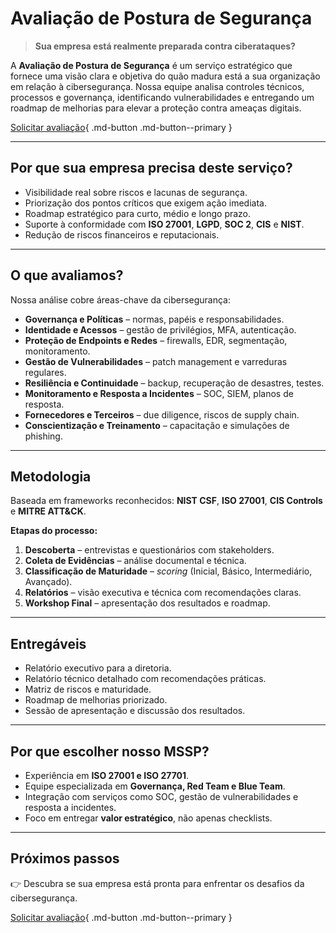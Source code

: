 # Avaliação de Postura de Segurança

> **Sua empresa está realmente preparada contra ciberataques?**

A **Avaliação de Postura de Segurança** é um serviço estratégico que fornece uma visão clara e objetiva do quão madura está a sua organização em relação à cibersegurança. Nossa equipe analisa controles técnicos, processos e governança, identificando vulnerabilidades e entregando um roadmap de melhorias para elevar a proteção contra ameaças digitais.

[Solicitar avaliação](/contato/){ .md-button .md-button--primary }

---

## Por que sua empresa precisa deste serviço?
- Visibilidade real sobre riscos e lacunas de segurança.  
- Priorização dos pontos críticos que exigem ação imediata.  
- Roadmap estratégico para curto, médio e longo prazo.  
- Suporte à conformidade com **ISO 27001**, **LGPD**, **SOC 2**, **CIS** e **NIST**.  
- Redução de riscos financeiros e reputacionais.  

---

## O que avaliamos?
Nossa análise cobre áreas-chave da cibersegurança:

- **Governança e Políticas** – normas, papéis e responsabilidades.  
- **Identidade e Acessos** – gestão de privilégios, MFA, autenticação.  
- **Proteção de Endpoints e Redes** – firewalls, EDR, segmentação, monitoramento.  
- **Gestão de Vulnerabilidades** – patch management e varreduras regulares.  
- **Resiliência e Continuidade** – backup, recuperação de desastres, testes.  
- **Monitoramento e Resposta a Incidentes** – SOC, SIEM, planos de resposta.  
- **Fornecedores e Terceiros** – due diligence, riscos de supply chain.  
- **Conscientização e Treinamento** – capacitação e simulações de phishing.  

---

## Metodologia
Baseada em frameworks reconhecidos: **NIST CSF**, **ISO 27001**, **CIS Controls** e **MITRE ATT&CK**.

**Etapas do processo:**
1. **Descoberta** – entrevistas e questionários com stakeholders.  
2. **Coleta de Evidências** – análise documental e técnica.  
3. **Classificação de Maturidade** – _scoring_ (Inicial, Básico, Intermediário, Avançado).  
4. **Relatórios** – visão executiva e técnica com recomendações claras.  
5. **Workshop Final** – apresentação dos resultados e roadmap.  

---

## Entregáveis
- Relatório executivo para a diretoria.  
- Relatório técnico detalhado com recomendações práticas.  
- Matriz de riscos e maturidade.  
- Roadmap de melhorias priorizado.  
- Sessão de apresentação e discussão dos resultados.  

---

## Por que escolher nosso MSSP?
- Experiência em **ISO 27001 e ISO 27701**.  
- Equipe especializada em **Governança, Red Team e Blue Team**.  
- Integração com serviços como SOC, gestão de vulnerabilidades e resposta a incidentes.  
- Foco em entregar **valor estratégico**, não apenas checklists.  

---

## Próximos passos
👉 Descubra se sua empresa está pronta para enfrentar os desafios da cibersegurança.  

[Solicitar avaliação](/iso27001-knowledge-base/contato/){ .md-button .md-button--primary }
